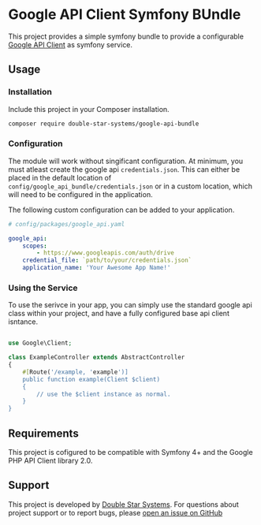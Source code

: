 # Google API Client Symfony BUndle

This project provides a simple symfony bundle to provide a configurable [Google
API Client](https://github.com/googleapis/google-api-php-client) as symfony
service.

## Usage

### Installation

Include this project in your Composer installation.

```sh
composer require double-star-systems/google-api-bundle
```

### Configuration

The module will work without singificant configuration. At minimum, you must
atleast create the google api `credentials.json`. This can either be placed in
the default location of `config/google_api_bundle/credentials.json` or in a
custom location, which will need to be configured in the application.

The following custom configuration can be added to your application.

```yaml
# config/packages/google_api.yaml

google_api:
    scopes:
        - https://www.googleapis.com/auth/drive
    credential_file: `path/to/your/credentials.json`
    application_name: 'Your Awesome App Name!'
```

### Using the Service

To use the serivce in your app, you can simply use the standard google api class
within your project, and have a fully configured base api client isntance.

```php

use Google\Client;

class ExampleController extends AbstractController
{
    #[Route('/example, 'example')]
    public function example(Client $client)
    {
        // use the $client instance as normal.
    }
}
```

## Requirements

This project is cofigured to be compatible with Symfony 4+ and the Google PHP
API Client library 2.0.

## Support

This project is developed by [Double Star Systems](//doublestarsystems.com/).
For questions about project support or to report bugs, please [open an issue on
GitHub](https://github.com/Double-Star-Systems/google-api-bundle/issues)
